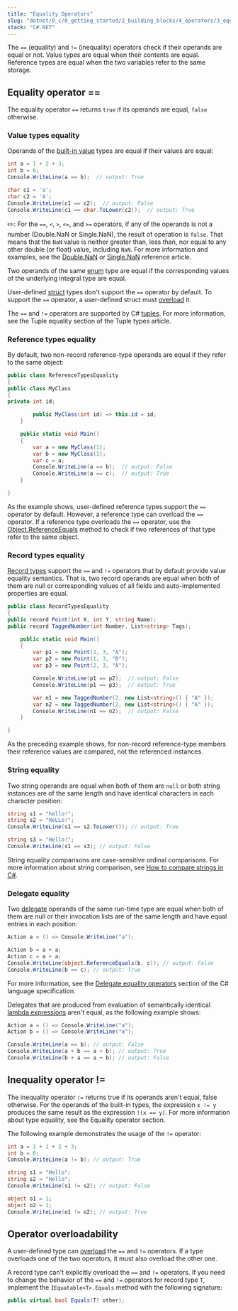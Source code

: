 ```yaml
---
title: "Equality Operators"
slug: "dotnet/0_c/0_getting_started/2_building_blocks/4_operators/3_equality"
stack: "C#.NET"
---
```


The `==` (equality) and `!=` (inequality) operators check if their operands are equal or not. Value types are equal when their contents are equal. Reference types are equal when the two variables refer to the same storage.

## Equality operator **==**

The equality operator `==` returns `true` if its operands are equal, `false` otherwise.

### Value types equality

Operands of the [built-in value](https://learn.microsoft.com/en-us/dotnet/csharp/language-reference/builtin-types/value-types#built-in-value-types) types are equal if their values are equal:

```csharp
int a = 1 + 2 + 3;
int b = 6;
Console.WriteLine(a == b);  // output: True

char c1 = 'a';
char c2 = 'A';
Console.WriteLine(c1 == c2);  // output: False
Console.WriteLine(c1 == char.ToLower(c2));  // output: True
```

✏️: For the `==`, `<`, `>`, `<=`, and `>=` operators, if any of the operands is not a number (Double.NaN or Single.NaN), the result of operation is `false`. That means that the `NaN` value is neither greater than, less than, nor equal to any other double (or float) value, including `NaN`. For more information and examples, see the [Double.NaN](https://learn.microsoft.com/en-us/dotnet/api/system.double.nan#system-double-nan) or [Single.NaN](https://learn.microsoft.com/en-us/dotnet/api/system.single.nan#system-single-nan) reference article.

Two operands of the same [enum](https://learn.microsoft.com/en-us/dotnet/csharp/language-reference/builtin-types/enum) type are equal if the corresponding values of the underlying integral type are equal.

User-defined [struct](https://learn.microsoft.com/en-us/dotnet/csharp/language-reference/builtin-types/struct) types don't support the `==` operator by default. To support the `==` operator, a user-defined struct must [overload](https://learn.microsoft.com/en-us/dotnet/csharp/language-reference/operators/operator-overloading) it.

The `==` and `!=` operators are supported by C# [tuples](https://learn.microsoft.com/en-us/dotnet/csharp/language-reference/builtin-types/value-tuples). For more information, see the Tuple equality section of the Tuple types article.

### Reference types equality
By default, two non-record reference-type operands are equal if they refer to the same object:

```csharp
public class ReferenceTypesEquality
{
public class MyClass
{
private int id;

        public MyClass(int id) => this.id = id;
    }

    public static void Main()
    {
        var a = new MyClass(1);
        var b = new MyClass(1);
        var c = a;
        Console.WriteLine(a == b);  // output: False
        Console.WriteLine(a == c);  // output: True
    }

}
```
As the example shows, user-defined reference types support the `==` operator by default. However, a reference type can overload the `==` operator. If a reference type overloads the `==` operator, use the [Object.ReferenceEquals](https://learn.microsoft.com/en-us/dotnet/api/system.object.referenceequals) method to check if two references of that type refer to the same object.

### Record types equality
[Record types](https://learn.microsoft.com/en-us/dotnet/api/system.object.referenceequals) support the `==` and `!=` operators that by default provide value equality semantics. That is, two record operands are equal when both of them are null or corresponding values of all fields and auto-implemented properties are equal.

```csharp
public class RecordTypesEquality
{
public record Point(int X, int Y, string Name);
public record TaggedNumber(int Number, List<string> Tags);

    public static void Main()
    {
        var p1 = new Point(2, 3, "A");
        var p2 = new Point(1, 3, "B");
        var p3 = new Point(2, 3, "A");

        Console.WriteLine(p1 == p2);  // output: False
        Console.WriteLine(p1 == p3);  // output: True

        var n1 = new TaggedNumber(2, new List<string>() { "A" });
        var n2 = new TaggedNumber(2, new List<string>() { "A" });
        Console.WriteLine(n1 == n2);  // output: False
    }

}
```
As the preceding example shows, for non-record reference-type members their reference values are compared, not the referenced instances.

### String equality
Two string operands are equal when both of them are `null` or both string instances are of the same length and have identical characters in each character position:

```csharp
string s1 = "hello!";
string s2 = "HeLLo!";
Console.WriteLine(s1 == s2.ToLower()); // output: True

string s3 = "Hello!";
Console.WriteLine(s1 == s3); // output: False
```

String equality comparisons are case-sensitive ordinal comparisons. For more information about string comparison, see [How to compare strings in C#](https://learn.microsoft.com/en-us/dotnet/csharp/how-to/compare-strings).

### Delegate equality
Two [delegate](https://learn.microsoft.com/en-us/dotnet/csharp/programming-guide/delegates/) operands of the same run-time type are equal when both of them are null or their invocation lists are of the same length and have equal entries in each position:

```csharp
Action a = () => Console.WriteLine("a");

Action b = a + a;
Action c = a + a;
Console.WriteLine(object.ReferenceEquals(b, c)); // output: False
Console.WriteLine(b == c); // output: True
```
For more information, see the [Delegate equality operators](https://learn.microsoft.com/en-us/dotnet/csharp/programming-guide/delegates/) section of the C# language specification.

Delegates that are produced from evaluation of semantically identical [lambda expressions](https://learn.microsoft.com/en-us/dotnet/csharp/programming-guide/delegates/) aren't equal, as the following example shows:

```csharp
Action a = () => Console.WriteLine("a");
Action b = () => Console.WriteLine("a");

Console.WriteLine(a == b); // output: False
Console.WriteLine(a + b == a + b); // output: True
Console.WriteLine(b + a == a + b); // output: False
```

## Inequality operator **!=**

The inequality operator `!=` returns true if its operands aren't equal, false otherwise. For the operands of the built-in types, the expression `x != y` produces the same result as the expression `!(x == y)`. For more information about type equality, see the Equality operator section.

The following example demonstrates the usage of the `!=` operator:

```csharp
int a = 1 + 1 + 2 + 3;
int b = 6;
Console.WriteLine(a != b); // output: True

string s1 = "Hello";
string s2 = "Hello";
Console.WriteLine(s1 != s2); // output: False

object o1 = 1;
object o2 = 1;
Console.WriteLine(o1 != o2); // output: True
```

## Operator overloadability
A user-defined type can [overload](https://learn.microsoft.com/en-us/dotnet/csharp/programming-guide/delegates) the `==` and `!=` operators. If a type overloads one of the two operators, it must also overload the other one.

A record type can't explicitly overload the `==` and `!=` operators. If you need to change the behavior of the `==` and `!=` operators for record type `T`, implement the `IEquatable<T>.Equals` method with the following signature:

```csharp
public virtual bool Equals(T? other);
```

